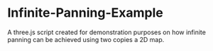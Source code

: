 # Infinite-Panning-Example

A three.js script created for demonstration purposes on how infinite panning can be achieved using two copies a 2D map.
